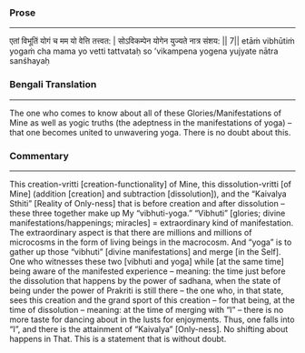 ### Prose 
 --- 
एतां विभूतिं योगं च मम यो वेत्ति तत्त्वत: |
सोऽविकम्पेन योगेन युज्यते नात्र संशय: || 7||
etāṁ vibhūtiṁ yogaṁ cha mama yo vetti tattvataḥ
so ’vikampena yogena yujyate nātra sanśhayaḥ

### Bengali Translation 
 --- 
The one who comes to know about all of these Glories/Manifestations of Mine as well as yogic truths (the adeptness in the manifestations of yoga) – that one becomes united to unwavering yoga. There is no doubt about this.

### Commentary 
 --- 
This creation-vritti [creation-functionality] of Mine, this dissolution-vritti [of Mine] (addition [creation] and subtraction [dissolution]), and the “Kaivalya Sthiti” [Reality of Only-ness] that is before creation and after dissolution – these three together make up My “vibhuti-yoga.” “Vibhuti” [glories; divine manifestations/happenings; miracles] = extraordinary kind of manifestation. The extraordinary aspect is that there are millions and millions of microcosms in the form of living beings in the macrocosm. And “yoga” is to gather up those “vibhuti” [divine manifestations] and merge [in the Self]. One who witnesses these two [vibhuti and yoga] while [at the same time] being aware of the manifested experience – meaning: the time just before the dissolution that happens by the power of sadhana, when the state of being under the power of Prakriti is still there – the one who, in that state, sees this creation and the grand sport of this creation – for that being, at the time of dissolution – meaning: at the time of merging with “I” – there is no more taste for dancing about in the lusts for enjoyments. Thus, one falls into “I”, and there is the attainment of “Kaivalya” [Only-ness]. No shifting about happens in That. This is a statement that is without doubt.